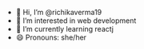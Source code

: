 - 👋 Hi, I’m @richikaverma19
- 👀 I’m interested in web development 
- 🌱 I’m currently learning reactj
- 😄 Pronouns: she/her


<!---
richikaverma19/richikaverma19 is a ✨ special ✨ repository because its `README.md` (this file) appears on your GitHub profile.
You can click the Preview link to take a look at your changes.
--->
